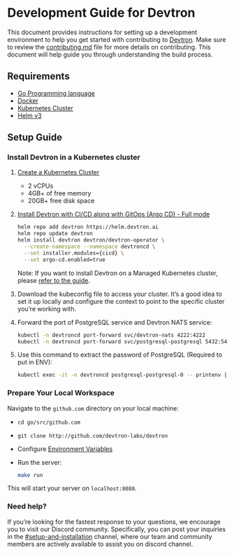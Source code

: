 # Development Guide for Devtron

This document provides instructions for setting up a development environment to help you get started with contributing to [Devtron](github.com/devtron-labs/devtron). Make sure to review the [contributing.md](https://github.com/devtron-labs/devtron/blob/main/CONTRIBUTING.md) file for more details on contributing. This document will help guide you through understanding the build process.

## Requirements
- [Go Programming language](https://go.dev/)
- [Docker](https://www.docker.com/) 
- [Kubernetes Cluster](https://kubernetes.io/)
- [Helm v3](https://helm.sh/)

## Setup Guide

### Install Devtron in a Kubernetes cluster

1. [Create a Kubernetes Cluster](https://docs.devtron.ai/getting-started#create-a-kubernetes-cluster)
   - 2 vCPUs
   - 4GB+ of free memory
   - 20GB+ free disk space

2. [Install Devtron with CI/CD along with GitOps (Argo CD) - Full mode](https://docs.devtron.ai/install/install-devtron-with-cicd-with-gitops)

    ```bash
    helm repo add devtron https://helm.devtron.ai
    helm repo update devtron
    helm install devtron devtron/devtron-operator \
      --create-namespace --namespace devtroncd \
      --set installer.modules={cicd} \
      --set argo-cd.enabled=true
    ```

    Note: If you want to install Devtron on a Managed Kubernetes cluster, please [refer to the guide](https://docs.devtron.ai/install/demo-tutorials).

3. Download the kubeconfig file to access your cluster. It’s a good idea to set it up locally and configure the context to point to the specific cluster you’re working with.

4. Forward the port of PostgreSQL service and Devtron NATS service:

    ```bash
    kubectl -n devtroncd port-forward svc/devtron-nats 4222:4222 
    kubectl -n devtroncd port-forward svc/postgresql-postgresql 5432:5432
    ```

5. Use this command to extract the password of PostgreSQL (Required to put in ENV):

    ```bash
    kubectl exec -it -n devtroncd postgresql-postgresql-0 -- printenv | grep POSTGRES_PASSWORD
    ```

### Prepare Your Local Workspace

Navigate to the `github.com` directory on your local machine:

- `cd go/src/github.com`
- `git clone http://github.com/devtron-labs/devtron`
- Configure [Environment Variables](https://github.com/devtron-labs/devtron/blob/main/scripts/dev-conf/envfile.env)
- Run the server:

    ```bash
    make run
    ```

This will start your server on `localhost:8080`.

### Need help?

If you’re looking for the fastest response to your questions, we encourage you to visit our Discord community. Specifically, you can post your inquiries in the [#setup-and-installation](https://discord.com/channels/769482988882493450/801441246849007667) channel, where our team and community members are actively available to assist you on discord channel.




